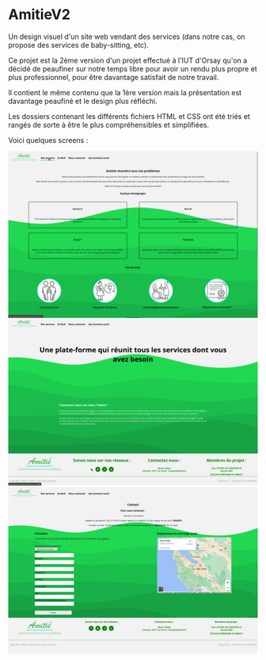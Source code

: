 # AmitieV2

Un design visuel d'un site web vendant des services (dans notre cas, on propose des services de baby-sitting, etc).

Ce projet est la 2ème version d'un projet effectué à l'IUT d'Orsay qu'on a décidé de peaufiner sur notre temps libre pour avoir un rendu plus propre et plus professionnel, pour être davantage satisfait de notre travail.

Il contient le même contenu que la 1ère version mais la présentation est davantage peaufiné et le design plus réfléchi.

Les dossiers contenant les différents fichiers HTML et CSS ont été triés et rangés de sorte à être le plus compréhensibles et simplifiées.


Voici quelques screens : 

![Screen 1](screen/screen1.png)
![Screen 2](screen/screen2.png)
![Screen 3](screen/screen3.png)
